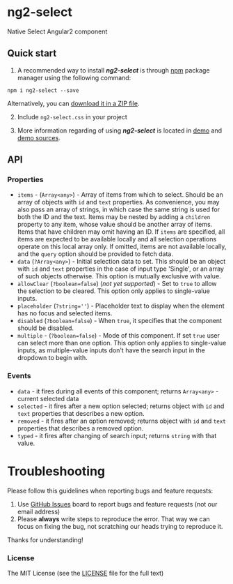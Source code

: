 # ng2-select

Native Select Angular2 component

## Quick start

1. A recommended way to install ***ng2-select*** is through [npm](https://www.npmjs.com/search?q=ng2-select) package manager using the following command:

  `npm i ng2-select --save`

  Alternatively, you can [download it in a ZIP file](https://github.com/valor-software/ng2-select/archive/master.zip).

2. Include `ng2-select.css` in your project

3. More information regarding of using ***ng2-select*** is located in
  [demo](http://valor-software.github.io/ng2-select/) and [demo sources](https://github.com/valor-software/ng2-select/tree/master/demo).

## API

### Properties

  - `items` - (`Array<any>`) - Array of items from which to select. Should be an array of objects with `id` and `text` properties.
  As convenience, you may also pass an array of strings, in which case the same string is used for both the ID and the text.
  Items may be nested by adding a `children` property to any item, whose value should be another array of items. Items that have children may omit having an ID.
  If `items` are specified, all items are expected to be available locally and all selection operations operate on this local array only.
  If omitted, items are not available locally, and the `query` option should be provided to fetch data.
  - `data` (`?Array<any>`) - Initial selection data to set. This should be an object with `id` and `text` properties in the case of input type 'Single',
  or an array of such objects otherwise. This option is mutually exclusive with value.
  - `allowClear` (`?boolean=false`) (*not yet supported*) - Set to `true` to allow the selection to be cleared. This option only applies to single-value inputs.
  - `placeholder` (`?string=''`) - Placeholder text to display when the element has no focus and selected items.
  - `disabled` (`?boolean=false`) - When `true`, it specifies that the component should be disabled.
  - `multiple` - (`?boolean=false`) - Mode of this component. If set `true` user can select more than one option.
  This option only applies to single-value inputs, as multiple-value inputs don't have the search input in the dropdown to begin with.

### Events

  - `data` - it fires during all events of this component; returns `Array<any>` - current selected data
  - `selected` - it fires after a new option selected; returns object with `id` and `text` properties that describes a new option.
  - `removed` - it fires after an option removed; returns object with `id` and `text` properties that describes a removed option.
  - `typed` - it fires after changing of search input; returns `string` with that value.

# Troubleshooting

Please follow this guidelines when reporting bugs and feature requests:

1. Use [GitHub Issues](https://github.com/valor-software/ng2-select/issues) board to report bugs and feature requests (not our email address)
2. Please **always** write steps to reproduce the error. That way we can focus on fixing the bug, not scratching our heads trying to reproduce it.

Thanks for understanding!

### License

The MIT License (see the [LICENSE](https://github.com/valor-software/ng2-select/blob/master/LICENSE) file for the full text)
